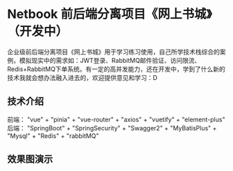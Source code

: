 # Netbook 前后端分离项目《网上书城》（开发中）
企业级前后端分离项目《网上书城》用于学习练习使用，自己所学技术栈综合的案例，模拟现实中的需求如：JWT登录、RabbitMQ邮件验证、访问限流、Redis+RabbitMQ下单系统。有一定的高并发能力，还在开发中，学到了什么新的技术我就会想办法融入进去的，欢迎提供意见和学习：D
## 技术介绍
前端： "vue" + "pinia" + "vue-router" + "axios" + "vuetify" + "element-plus"
后端： "SpringBoot" + "SpringSecurity" + "Swagger2" + "MyBatisPlus" + "Mysql" + "Redis" + "rabbitMQ"
## 效果图演示

